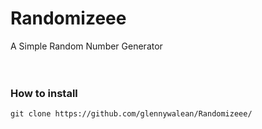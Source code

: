 # Randomizeee
A Simple Random Number Generator
<br><br><br>

### How to install
`git clone https://github.com/glennywalean/Randomizeee/`
